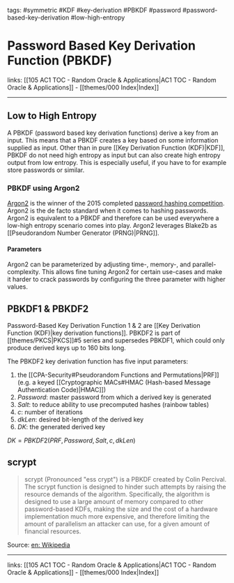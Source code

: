 tags: #symmetric #KDF  #key-derivation #PBKDF #password #password-based-key-derivation #low-high-entropy

# Password Based Key Derivation Function (PBKDF)

links: [[105 AC1 TOC - Random Oracle & Applications|AC1 TOC - Random Oracle & Applications]] - [[themes/000 Index|Index]]

---

## Low to High Entropy 

A PBKDF (password based key derivation functions) derive a key from an input. This means that a PBKDF creates a key based on some information supplied as input. Other than in pure [[Key Derivation Function (KDF)|KDF]], PBKDF do not need high entropy as input but can also create high entropy output from low entropy. This is especially useful, if you have to for example store passwords or similar.

### PBKDF using Argon2

[Argon2](https://github.com/P-H-C/phc-winner-argon2/blob/master/argon2-specs.pdf) is the winner of the 2015 completed [password hashing competition](https://www.password-hashing.net/). Argon2 is the de facto standard when it comes to hashing passwords. Argon2 is equivalent to a PBKDF and therefore can be used everywhere a low-high entropy scenario comes into play. Argon2 leverages Blake2b as [[Pseudorandom Number Generator (PRNG)|PRNG]].

#### Parameters

Argon2 can be parameterized by adjusting time-, memory-, and parallel-complexity. This allows fine tuning Argon2 for certain use-cases and make it harder to crack passwords by configuring the three parameter with higher values.

## PBKDF1 & PBKDF2

Password-Based Key Derivation Function 1 & 2 are [[Key Derivation Function (KDF)|key derivation functions]]. PBKDF2 is part of [[themes/PKCS|PKCS]]#5 series and supersedes PBKDF1, which could only produce derived keys up to 160 bits long.

The PBKDF2 key derivation function has five input parameters:

1. the [[CPA-Security#Pseudorandom Functions and Permutations|PRF]] (e.g. a keyed [[Cryptographic MACs#HMAC (Hash-based Message Authentication Code)|HMAC]])
2. $Password$: master password from which a derived key is generated
3. $Salt$: to reduce ability to use precomputed hashes (rainbow tables)
4. $c$: number of iterations
5. $dkLen$: desired bit-length of the derived key
6. $DK$: the generated derived key

$DK = PBKDF2(PRF, Password, Salt, c, dkLen)$

## scrypt

> scrypt (Pronounced "ess crypt") is a PBKDF created by Colin Percival. The scrypt function is designed to hinder such attempts by raising the resource demands of the algorithm. Specifically, the algorithm is designed to use a large amount of memory compared to other password-based KDFs, making the size and the cost of a hardware implementation much more expensive, and therefore limiting the amount of parallelism an attacker can use, for a given amount of financial resources.

Source: [en: Wikipedia](https://en.wikipedia.org/wiki/Scrypt)

---
links: [[105 AC1 TOC - Random Oracle & Applications|AC1 TOC - Random Oracle & Applications]] - [[themes/000 Index|Index]]